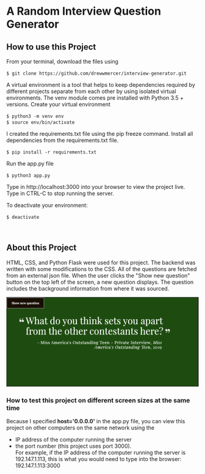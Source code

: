 # A Random Interview Question Generator

## How to use this Project

From your terminal, download the files using

```
$ git clone https://github.com/drewwmercer/interview-generator.git
```

A virtual environment is a tool that helps to keep dependencies required by
different projects separate from each other by using isolated virtual environments.
The venv module comes pre installed with Python 3.5 + versions.
Create your virtual environment

```
$ python3 -m venv env
$ source env/bin/activate
```

I created the requirements.txt file using the pip freeze command.
Install all dependencies from the requirements.txt file.

```
$ pip install -r requirements.txt
```

Run the app.py file

```
$ python3 app.py
```

Type in http://localhost:3000 into your browser to view the project live.
Type in CTRL-C to stop running the server.

To deactivate your environment:

```
$ deactivate
```

<br />

## About this Project

HTML, CSS, and Python Flask were used for this project. The backend was written with some modifications to the CSS. All of the questions are fetched from an external json file. When the user clicks the "Show new question" button on the top left of the screen, a new question displays. The question includes the background information from where it was sourced.

![Project Image](proj_image.png)

### How to test this project on different screen sizes at the same time

Because I specified <b>host='0.0.0.0'</b> in the app.py file, you can view this project on other computers on the same network using the

- IP address of the computer running the server
- the port number (this project uses port 3000).
  <br />
  For example, if the IP address of the computer running the server is 192.147.1.113, this is what you would need to type into the browser:<br />
  192.147.1.113:3000
